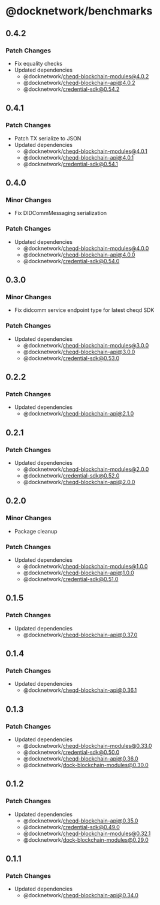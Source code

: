 # @docknetwork/benchmarks

## 0.4.2

### Patch Changes

- Fix equality checks
- Updated dependencies
  - @docknetwork/cheqd-blockchain-modules@4.0.2
  - @docknetwork/cheqd-blockchain-api@4.0.2
  - @docknetwork/credential-sdk@0.54.2

## 0.4.1

### Patch Changes

- Patch TX serialize to JSON
- Updated dependencies
  - @docknetwork/cheqd-blockchain-modules@4.0.1
  - @docknetwork/cheqd-blockchain-api@4.0.1
  - @docknetwork/credential-sdk@0.54.1

## 0.4.0

### Minor Changes

- Fix DIDCommMessaging serialization

### Patch Changes

- Updated dependencies
  - @docknetwork/cheqd-blockchain-modules@4.0.0
  - @docknetwork/cheqd-blockchain-api@4.0.0
  - @docknetwork/credential-sdk@0.54.0

## 0.3.0

### Minor Changes

- Fix didcomm service endpoint type for latest cheqd SDK

### Patch Changes

- Updated dependencies
  - @docknetwork/cheqd-blockchain-modules@3.0.0
  - @docknetwork/cheqd-blockchain-api@3.0.0
  - @docknetwork/credential-sdk@0.53.0

## 0.2.2

### Patch Changes

- Updated dependencies
  - @docknetwork/cheqd-blockchain-api@2.1.0

## 0.2.1

### Patch Changes

- Updated dependencies
  - @docknetwork/cheqd-blockchain-modules@2.0.0
  - @docknetwork/credential-sdk@0.52.0
  - @docknetwork/cheqd-blockchain-api@2.0.0

## 0.2.0

### Minor Changes

- Package cleanup

### Patch Changes

- Updated dependencies
  - @docknetwork/cheqd-blockchain-modules@1.0.0
  - @docknetwork/cheqd-blockchain-api@1.0.0
  - @docknetwork/credential-sdk@0.51.0

## 0.1.5

### Patch Changes

- Updated dependencies
  - @docknetwork/cheqd-blockchain-api@0.37.0

## 0.1.4

### Patch Changes

- Updated dependencies
  - @docknetwork/cheqd-blockchain-api@0.36.1

## 0.1.3

### Patch Changes

- Updated dependencies
  - @docknetwork/cheqd-blockchain-modules@0.33.0
  - @docknetwork/credential-sdk@0.50.0
  - @docknetwork/cheqd-blockchain-api@0.36.0
  - @docknetwork/dock-blockchain-modules@0.30.0

## 0.1.2

### Patch Changes

- Updated dependencies
  - @docknetwork/cheqd-blockchain-api@0.35.0
  - @docknetwork/credential-sdk@0.49.0
  - @docknetwork/cheqd-blockchain-modules@0.32.1
  - @docknetwork/dock-blockchain-modules@0.29.0

## 0.1.1

### Patch Changes

- Updated dependencies
  - @docknetwork/cheqd-blockchain-api@0.34.0
